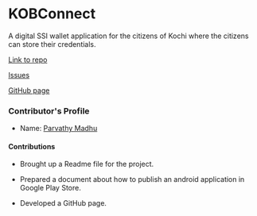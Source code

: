 # KOBConnect


A digital SSI wallet application for the citizens of Kochi where the citizens can store their credentials.​

[Link to repo](https://github.com/hyperledgerkochi/KOBConnect)

[Issues](https://github.com/hyperledgerkochi/KOBConnect/issues)

<a href="https://hyperledgerkochi.github.io/KOBConnect/" target="_blank">GitHub page</a>


### Contributor's Profile

 - Name: [Parvathy Madhu](https://github.com/parvathy-madhu/)

#### Contributions

* Brought up a Readme file for the project.​

* Prepared a document about how to publish an android application in Google Play Store.

* Developed a GitHub page.